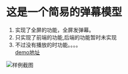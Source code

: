 # 这是一个简易的弹幕模型
1. 实现了全屏的功能，全屏发弹幕。
2. 只实现了前端的功能,后端的功能暂时未实现
3. 不过没有播放的时功能。。。。      
[demo地址]('https://iwanabethatguy.github.io/html_js/danmu/')   

![样例截图]('https://github.com/IWANABETHATGUY/html_js/blob/master/danmu/img/2017-02-25%2021-24-44%E5%B1%8F%E5%B9%95%E6%88%AA%E5%9B%BE.png')

